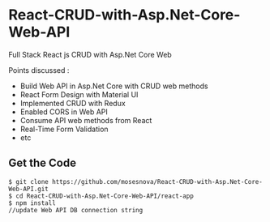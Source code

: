 # React-CRUD-with-Asp.Net-Core-Web-API
Full Stack React js CRUD with Asp.Net Core Web

Points discussed :
- Build Web API in Asp.Net Core with CRUD web methods
- React Form Design with Material UI
- Implemented CRUD with Redux
- Enabled CORS in Web API
- Consume API web methods from React
- Real-Time Form Validation
- etc

## Get the Code

```
$ git clone https://github.com/mosesnova/React-CRUD-with-Asp.Net-Core-Web-API.git
$ cd React-CRUD-with-Asp.Net-Core-Web-API/react-app
$ npm install
//update Web API DB connection string
```

